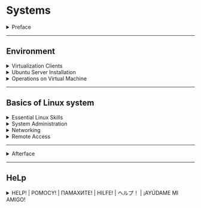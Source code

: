 # Systems

<details>
<summary>Preface</summary>

The design of the software is subject to change,
so use common sense and know that Google is Your best friend.

</details>

***

## Environment

<details>
<summary>Virtualization Clients</summary>

Whoa, whoa, whoa, don't You forgot to download [Ubuntu Server] LTS iso?...
Good for You.

### VirtualBox Set up

Download VirtualBox:

- Visit the official VirtualBox website at https://www.virtualbox.org/.
- Navigate to the `Downloads` section.
- Choose the version of VirtualBox that corresponds to Your host operating system
(e.g., Windows, macOS, Linux, etc.).
- Click on the download link to start the download of the VirtualBox installer.

And now You (probably) can run virtualbox,
by windows search bar (WIN + Q and type in `VirtualBox` and click on `Oracle VM VirtualBox`).

Virtual Machine set up:

- Click on the `Quick create...` in the tools panel.
- Enter the name of the virtual machine.
- In the text box with the `ISO Image` name, enter the path to the .iso file.
- Check the box next to `Skip Unattended Instalation`.
- And click finish.

To configure the virtual machine, just right-click on it and select `Settings`.

To start the virtual machine,
just right-click on it and select `Start -> Normal Start`.

To turn off the virtual machine,
just right-click on it and select `Stop -> Power Off`.

You're done (need to celebrate with a NOT very large piece of cake)!

![Ups, the image is somewhere](./images/environment/virtualization_clients/virtualbox.png)

### Hyper-V Set up

First, You are obligated to have windows (10|11) pro.

- Open the `Control Panel` on Your Windows machine.
- Go to `Programs -> Programs and Features -> Turn Windows features on or off`.
- Scroll down and find `Hyper-V.`
- Check the box next to `Hyper-V` (and every subtree if windows is stupid)
and click `OK.`
- Windows will prompt You to restart Your computer. Save Your work and restart.

And now You (probably) can run Hyper-v,
by windows search bar (WIN + Q and type in `Hyper-v` and click on `Hyper-v Manager`).

Virtual Machine set up:

- Select a server,
it can be Your computer or another machine You can connect to.
The list of (currently) available servers is displayed in the left panel.
- Click on the `Quick create...` in the right panel.
- In the pop-up window, click on `_Local installation source`.
- Uncheck the box next to `Windows Secure Boot.`
- And select the .iso file on your local storage via button
`Change installation source`.
- That blue-filled button with `Create Virtual Machine` on it beckons you,
and you press it with an irresistible urge.

To configure the virtual machine, just right-click on it and select `Settings`.

To start the virtual machine, just right-click on it and select `Start`.

To turn off the virtual machine, just right-click on it and select `Turn off`.

You're done (need to celebrate with a very large piece of cake)!

![Ups, the image is somewhere](./images/environment/virtualization_clients/hyper-v.png)

</details>

<details>
<summary>Ubuntu Server Installation</summary>

### Installation

1. After you start up your VM by first,
select `Try or Install Ubuntu`.
1. Choose the language, and believe me,
sooner than later but you will change
the language of your system to English anyway,
so do not create problems for your future self
and choose the language right away
(But just don't choose British English, remember -
"coloUr" is the most evil thing you can meet in your life.).
1. `Continue without updating`.
1. If I were you, I'd leave keyboard configuration
as default, so just `Done`.
1. This is just a virtual machine installation,
so I don't think you need any proprietary drivers.
`Done`.
1. Wait 5 seconds for configuration and ~~`DonDoDon` :pouting_cat:~~ `Done`.
1. Configure your proxy, or just `Done`.
1. Wait 5 second for configuration and `Done`.
1. Configure storage, or `Done`.
1. You have second chance to configure storage,
or just `Done`.
1. Then `Continue` if you want installation to begin.
1. And after installation is complete, just click `Enter`.

### Partitioning in the installer

On the storage configuration page:

- Choice the drive that will be used as boot device.
- Press enter when you choice the drive name and select: `Use As Boot Device`.
- For a healthy and proper Linux installation you should create:
root ('/'), home ('/home') and boot ('/boot') partitions.
- Select free space point (under the drive name) and click on `Add GPT Partition`.
- Specify the size of the partition space.
- Select the `Mount` You want it to be.

After all Mounts get created with proper size, you're done with that section.

### Partitioning using LVM (Logical Volume Manager)

Soooo, why again You should make life more difficult for yourself and use LVM?
Ah, yeah, how can i forgor, to:

- Increase flexibility - You can easily add more space to an existing volume
by adding a new drive to the group.
- Improve performance - You can spread data between drives,
so also spread the reading of that data.
- Make the system more fault tolerance - create a mirroring for the logical volume
(space - 20G, but you can use as user only 10G).

To start use LVM:

- Select `Create volume group`.
- Check the devices You want to be in the group and click create.
- And after that You can use the free space of the group to create partitions
like in section above.

### Swap space

We all get hungry from time to time.
The operating system is no exception,
so we need to provide it with a special place
from which it can draw memory when it runs out of RAM.
That's what the swap space is made for.

So to specify the swap space:

- From the free space, select - `Create volume group`.
- Specify the size of the swap space
- In the section `Format`, choice - `swap`.

And that's all You need to create swap space.

### Example Storage Configuration

![Ups, the image is somewhere](./images/environment/ubuntu_server_installation/Example_storage_configuration.png)

To run machine the drive with grub should be on the first sata port (sata 0).

</details>

<details>
<summary>Operations on Virtual Machine</summary>

### Virtualbox

#### ***Network Configuration***

To specify the network adapter:
  
- Right-click on VM and select `Settings`.
- In the left panel select `Network`.
- Make the `Enable Network Adapter` checked.
- Select the type of adapter (`Attached to...`): NAT, Bridge, Hostonly.

The difference between them is that:

- Hostonly: VM has no access to the network, so only host can access it.
- Nat: the VM can be accessed only from the local network.
- Bridge: any machine on the internet can access the VM.

#### ***Creating a clone of the system***

To create a clone:

- Right-click on VM.
- Select `Clone...`.
- Name it and give the place for this clone.
- Decide if you want to keep MAC addresses for
network adapters or genrerate new ones.

It's your first clone (for this guide at least)!

#### ***Creating a snapshots***

To create a snapshot:

- On the right side of the VM board click on 3-dot menu.
- Select the `Snapshots` point.
- Click `Take` on the tools bar on the top.

It's your first snapshot (for this guide at least)!

### Hyper-v

#### ***Network-adapter Configuration***

To specify the network adapter:
  
- In the left panel `Virtual switch manager...`.
- And choice the type of switch:
external(bridge), internal(nat), private(hostonly).
- Then `OK`.
- Right-click on VM, `Settings...`.
- In hardware section, `Add hardware`.
- Select `Network adapter` and then `add`.
- Click on the adapter
- In drop-down menu `virtual switch` select
the switch you created in point 2.

#### ***Export of the system***

To export (create a clone):

- Right-click on VM.
- Select `Export...`.
- Select where to export

#### ***Creating a checkpoints***

To create a checkpoint (snapshot):

- Right-click on VM.
- Select `Checkpoint`.

#### ***Microsoft specials***

~~Why the f**k you always tend to have your own naming...~~

### Clone vs Snapshots

If the options to clone and make snapshot literally do the same thing,
then why do we have these options?

Snapshots are less large in space than clones
because they are incremental copies of a virtual machine's state.
This means that they only store the changes
that have been made to the virtual machine since the last snapshot was created.

But clones in exange can be transferred from one machine to another.

</details>

***

## Basics of Linux system

<details>
<summary>Essential Linux Skills</summary>

<div style="margin-left: 20px;">
<details>
<summary>First login to the sHELL</summary>

### Lame way to log in

When your coolers start spinning,
the rgb lights play all sorts of hues
and the screen shows a mysterious picture.

Welcome to the user login screen!
It should show something like this:

![Ups, the image is somewhere](./images/basics/essential_linux_skills/login_screen.png)

To log in,all you have to do is enter your login (username)
and then enter the most secret password the mind has ever had a chance to create.

And yes, that's all you had to do to complete this extremely hard subsection.

### Interesting way

Psst, psst, reader, do you like to remember passwords?

Yeah, me too. So why shouldn't we create additional login options?

You know, something like fido2, u2f security key,
or maybe we should use our own flesh for authentication?

First of all we must have some security authentication usb device.
It is a great pity that I do not have one.

In that case... We will use a simple usb drive!

We will use the [pam_usb] tool to achieve our destiny.

- Update the apt using `sudo apt update`.
- Install all packages form the instruction for `debian based` on [pam_usb].
- Also install make, gcc.
- Make `git clone 'link here'`.
- Move Yours current position to the pam_usb directory.
- Use `make` command.
- And `sudo make install`

All that's left to do is configure [pam_usb].

- Find the name of your us drive by `sudo fdisk -l`
- Find the name of user, who'll be log in by usb.
`getent passwd | awk -F: '$3 >= 1000 && $3 <= 60000 {print $1}'`
($3 = UID)
- Add the device using `sudo pamusb-conf --add-device YourDeviceName`
- And then user `sudo pamusb-conf --add-user YourUserName`
- The last task is to add our authentication method
so open file `/etc/pam.d/common-auth` via root
and add `auth sufficient pam_usb.so` to the top of the file.

The result of these efforts - will be a directory with a file on the drive:

![Ups, the image is somewhere](./images/basics/essential_linux_skills/password_usb0.png)

![Ups, the image is somewhere](./images/basics/essential_linux_skills/password_usb1.png)

And the login process now looks something like this:

![Ups, the image is somewhere](./images/basics/essential_linux_skills/login0.png)

![Ups, the image is somewhere](./images/basics/essential_linux_skills/login1.png)

</details>

<details>
<summary>Command line help</summary>

In this cruel world of injustice and suffering,
ahem... in our beloved linux (and especially ubuntu),
You, my amigo, definitely need reliable friends!

### man

First thing that you should recall when you encounter problems
(especially dementia) - man. Just write `man 'your command'`
and if man have something to say you, he will show you
the help instruction.

### tldr

better man

### A bit of luck

No one is ever privy to such details, but,
if the developer has sufficient knowledge in the field of UX,
then you can try your luck and simply write a command
without parameters. And if the front side of the coin shows an eagle,
it is even possible to see how to get help or maybe help itself.

![Ups, the image is somewhere](./images/basics/essential_linux_skills/help_itself.png)

### Uncle Google

You are desperate?
Want to find an answer?
Even more, you would like to find complete solution?

It's time to experience full power of internet,
we are going to use browser!

But before,... docker instalation!

- sudo apt install apt-transport-https ca-certificates curl software-properties-common
- curl -fsSL https://download.docker.com/linux/ubuntu/gpg | sudo apt-key add -
- sudo add-apt-repository "deb [arch=amd64]
https://download.docker.com/linux/ubuntu $(lsb_release -cs) stable"
- sudo apt update
- sudo apt install docker-ce

And now, installation and first run of perfect gui browser:
`sudo docker run -ti browsh/browsh https://youtube.com`.

Here we are on the best site of tutorials!

![Ups, the image is somewhere](./images/basics/essential_linux_skills/youtube_agreement.png)

*Mhm, youtube agreement, so..., I suppose*
*we just reject all of that. Aha, so i can't make any click*
*and tab also does not work...*

Solutions to this problem are not plentiful:

1. Connect to the our machine from the another machine with cursor.
1. Use keyboard-driven web-browser, e.g. elinks.

Personally, I prefer the first one.
But because the connection to the vm
is a separate point, you know where to find guide.

The result of our work is a beautiful and sharp vision of the internet:

![Ups, the image is somewhere](./images/basics/essential_linux_skills/youtube_cli.png)

</details>

<details>
<summary>Services and processes</summary>

### Processes

Most commonly used commands for processes,
definitely are: ps, kill, nice, and taskset.

#### ***ps***

ps — show a snapshot of current list of processes
(especially their pid).

`ps a` — to list entire list of processes.

#### ***kill***

kill — send a signal to a process.

`kill -KILL <PID>` — to kill the process
(similar to pkill).

`kill -STOP <PID>` — to stop the process.

`kill -CONT <PID>` — to continue the process.

#### ***nice***

nice — tool to change priority of process
(from -20 to 19)
(from max to min).

`nice --20 wget https://momcorp.com/playbot/hot-machines-without-secureboot.epub`
— this will execute this wget command (process) with the most high priority.

Or we can change nice index (usually in short - ni)
of the existant process — `sudo renice -n 5  -p 8721`.

Some notes:

- nice without sudo can set max 0 as ni.
- without sudo renice can only change
priority of the process to the lower value.

#### ***taskset***

We can assign a specific process to a specific CPU. So..., let's try it, I guess?

`taskset -p <PID>` — to show CPU affinity for the process.
E.g. return of the command 1f, that is equal to 00011111,
where the length of binary number if the number of the CPU,
and from the right to the left - attachment.
In this example process can be executed on:
CPU0, CPU1, CPU2, CPU3, CPU4.

To show the number of CPUs — `lscpu | grep ^CPU\\(s\\)`.

`taskset -p 0x5 <PID>` — assign CPU0, CPU2 to the process.

`taskset -c <CPU list> <PID>`.

`taskset -c 0,2 <PID>` — assign CPU0, CPU2 to the process

`taskset -c 0-2 <PID>` — assign CPU0, CPU1, CPU2 to the process

### Services

Linux users should be aware of certain service operations, such as:

- Enable service — `systemctl enable [--now] <Name of process>`
- Disable service — `systemctl disable [--now] <Name of process>`
- Start — `systemctl start <Name of process>`
- Stop — `systemctl stop <Name of process>`
- Restart — `systemctl restart <Name of process>`

</details>

<details>
<summary>Files and file systems</summary>

List of commands for this section: pwd, ls, cd, lsblk, mkfs.

#### ***pwd***

To show which directory you are currently in,
just type `pwd`

#### ***ls***

To show directory contents:

`ls` — shows all not hidden files and directories.

`ls -a` — shows all.

`ls -l` — like ls, but also shows size of the files,
their owners, permissions, last modification time.

#### ***cd***

To change your current possition — cd.

`cd <Path to the destination>`, path can be relative and global.

#### ***lsblk***

`lsblk -d` — show all drives.

`lsblk -d -o name,kname,fstype,size,type,rm,vendor,tran | grep -E 'usb|usb-c'` —
show only drives plugged by usb or usb-c.

#### ***mkfs***

`mkfs -t <Filesystem type> <Device name>` —
format the device with specific filesystem.

`mkfs.ext4 <Device name>` —
format the device with specific ext4 filesystem.

</details>

<details>
<summary>Permissions</summary>

File permissions in Linux dictate who can access a file
and how they can interact with it. They are represented
by a three-character sequence, commonly referred to as the `rwx` mode.

1. Read (r): Grants the ability to read the contents of a file.
1. Write (w): Allows the user to modify or change the contents of a file or directory.
1. Execute (x): Enables a user to execute a file,
which typically means running a program or viewing the contents of a directory.

These permissions are applied to three categories of users:

1. Owner: The user who created or owns the file.
1. Group: The group to which the file belongs.
1. Others: All other users on the system.

`chmod <options> <permissions> <file or directory>` — to change permissions.

`chmod 755 <path to the file>` — change premissions to the file.

`chmod -R 777 <path to the directory>` — change permissions to the directory
and its entire content.

</details>

<details>
<summary>Identity and Access Control</summary>

#### ***users***

Linux is a multi-user operating system,
meaning it can accommodate multiple users
with distinct identities and privileges.
Understanding the different user categories
and managing user accounts are essential aspects of Linux administration.

User Categories:

1. Root User: The ultimate administrative account with full control over the system.
1. System Users: Specialized accounts used by system services and applications.
1. Regular Users: Standard accounts granted to individuals for daily tasks.

Viewing All Users:

The `cat /etc/passwd` command displays a list of
all user accounts on the system. Each line contains information
about a single user, including their username, UID (user identifier),
GID (group identifier), home directory, and default shell.
To display only names, we can use: `awk -F':' '{ print $1}' /etc/passwd`.

In the most cases, to see users, you can log in,
the command `getent passwd | awk -F: '$3 >= 1000 && $3 <= 60000 {print $1}'`
will work just fine.

Identifying Login Users:

The `who` command lists all users currently logged into the system.
Each line displays the username, terminal name, login time,
and remote host from which the user logged in.

Switching Users:

To switch between user accounts without logging out,
use the su command followed by the username you want to switch to.
For example, to switch to the user netpai, use:
`su - netpai`.

#### ***groups***

Group Categories:

1. System Groups: Predefined groups used by system services and applications.
1. Primary Group: The default group to which a user belongs upon creation.
1. Secondary Groups: Additional groups a user can join for access control
and resource sharing.

Joining a Group:

To add a user to a group, use the `usermod` command followed by
the -g option for primary group or -G option for secondary groups:
`usermod [-g|-G] <group_name> <username>`

Removing from a Group:

To remove a user from a group, use the `gpasswd` command followed by the -d option:
`gpasswd -d <username> <group_name>`

Group Types:

1. Closed Groups: Membership requires explicit addition by an administrator.
1. Open Groups: Users can join or leave freely.
1. Nested Groups: Groups can be members of other groups,
creating a hierarchical structure.

Listing Groups:
`cat /etc/group`

#### ***ownership***

Linux utilizes two primary ownership levels:

- File Owner: The individual user who created or
has been explicitly assigned ownership of the file or directory.
- File Group: The group to which the file or directory belongs.
Users within this group may have specific permissions for the file or directory.

Change ownership:

`chown [options] <owner>:<group> <file or directory>`

`chown nerd:nerd .txt`

`chown -R nerd:nerd /home/nerd`

</details>

<details>
<summary>Metadata Management</summary>

#### ***size***

To check the size of a file or directory in Linux, you can use the
`du [options] <file or directory>`

Options:

`-h`: Human-readable format (e.g., KB, MB, GB)

`-s`: Summarize the total size for each argument

Usage:

`du <file>` — check the size of a file.

`du <directory>` — check the size of a directory.

`du -sh <directory>` — check the size of a directory in a readable format.

`du -s <directory>/*` — check the total size of all files in a directory.

`du -s <directory>**` — check the size of all files in a directory and its subdirectories.

#### ***space***

`df -h` — memory usage for mounts.

`free - h` — ram usage.

`du -sh $(find / -writable -user <user_name>)` — memory usage for the user

`du -sh $(find / -writable -group <group_name>)` — memory usage for the group

#### ***date & time***

`date` — to show date.

`sudo date -s <date>` — to set date.

</details>

<details>
<summary>File Interaction</summary>

#### ***read***

Go to the nano-vim section

#### ***search***

How original and no surprising at all, the command to search is called `find`.

More precisely: `find <path> [options] <criteria>`

`find <path> -name "file"` — find files by name.

`find <path> -type d` — find only directories

`find <path> -size +1M` — find all files greater then 1Mb.

As criteria can be used regex.

`find . -iregex '\.\/[a-z]+.md'` - find all files in current
directory that end by .md and have only characters before.

`fzf` - a lot better find.

#### ***copy***

`cp [options] <source> <destination>`

`cp <sFile> <dFile>` — for files.

`cp -R <sDirectory> <dDirectory>` — for directories.

#### ***rename & replace***

To rename or replace you can use — `mv`.

`mv [options] <source> <destination>`

`mv -p <sFile> <dFile>` — for files with preserving file attributes.

`mv -R <sDirectory> <dDirectory>` — for directories.

#### ***create***

Files:

`touch [options] <list of names or pathes>` — for file creation.

`touch t1 t2 t3` — create 3 files with prefix `t` in the current directory.

Directories:

`mkdir [options] <list of names or pathes>` — for directory creation.

`mkdir test` — create test directory in the current directory.

`mkdir -p ./test1/nested_test` — create nested_test directory in the current directory,
but also create all parent directories that does not exist.

#### ***info***

`file [options] <file path or name>` — short information about file.

`file t1`

`stat [options] <path or name>` — displays some useful information
about the object.

`stat t2`

`stat test1`

`exiftool [options] <path or name>` — one of the best metadata tool.

#### ***delete***

`rm [options] <source>`

`rm <sFile>` — for files.

`rm -R <sDirectory>` — for directories.

</details>

</div>

</details>

<details>
<summary>System Administration</summary>

<div style="margin-left: 20px;">

<details>
<summary>Useful Linux system tools</summary>

#### ***top***

top — interective and more complex then ps manager of processes.

`top -u root` — show all processes attached to the root.

#### ***htop***

:astonished: Is it a `top` but with a friendly design,
complex features and the ability to not only write commands in loop
but also `click` buttons?

#### ***netstat***

netstat is a powerful tool for network troubleshooting and monitoring.

`sudo apt install net-tools` — to install.

`netstat -a` — shows all conections.

`netstat -na` — shows all connections
without resolving names.

`netstat -nat` — shows tcp connections.

`netstat -r` — shows routing table.

`netstat -tn` — shows tcps where data transferring is active.

#### ***Terminator***

`sudo apt install terminator` — for installation.

since this is a gui application then we ought to install xvfb
for virtual monitor,.... good luck somehow display it!

#### ***tmux***

Just type `tmux` and you are in heaven.

All commands start with `ctrl + b`:

- `c` — create new window.
- `n or p` — move to the next ot previous window.
- `&` — kill current window.
- `% or `` — split current panel verticaly or horizontaly.
- `x` — close panel.
- `d` — exit from the tmux (and save it, somelike minimize).
- `:` — and then `kill-session` to exit and end process.

`tmux ls` — list sessions.

`tmux attach -t <number_of_the_session>` — return to the session.

</details>

<details>
<summary>Console editors</summary>

![Ups, the image is somewhere](./images/basics/system_administration/meme.png)

#### ***vim***

Literally less complex version of neovim.

#### ***nano***

It should be pre-installed. Just type `nano [options] <path_to_the_file>`

`nano -l <file>` — open the file and
displays the line number to the left of the text area.

When nano is opened, press: (ctrl/command) + W to show help.
And after you read this `tutorial`, my congratulations,
you mastered nano.

#### ***neovim***

History evolution:
vi -> vim -> neovim.

`sudo apt install neovim` — to install.

Please, write `nvim` and then `:Tutor`. This will be a short guide to neowim.

And after that... PLUGINS!

To install plugins watch [this prefect video] with one remark:
change `sudo packman -S ...` to `sudo apt install ...`

And e.g. we can convert neovim into a chat with OpenAI GPT:

![Ups, the image is somewhere](./images/basics/system_administration/neovim_gpt.png)

</details>

<details>
<summary>sudo command</summary>

#### ***sudo***

Sudo is a command-line utility that allows users to execute
commands with the privileges of the root user.

#### ***Who can use sudo***

In the first place we should look inside sudoers file.
To check out the sudoers file,
simply type “sudo visudo” and it’ll pop open.
Inside the sudoers file,
you can assign specific sudo permissions to users and groups.
We use a special syntax for this:

[user] [host]=([run as]) [commands]

user: The user who will be granted the permissions.
host: The host on which the user can run commands.
run as: Defines the users as whom the commands can be run.
commands: The specific commands that the user is allowed to run.

![Ups, the image is somewhere](./images/basics/system_administration/sudoers_vanile.png)

A user can also inherit sudo permissions from the groups he is in.

#### ***Examples***

- `alice ALL=(bob) ALL` — alice can execute any command from bob user on any host.
- `bob ALL=(ALL) NOPASSWD: /usr/bin/apt update` — bob can execute apt update from.
any host and user
- `ALL ALL=(ALL) ALL` — everyone can do whatever they want.
- `edna name_of_specific_host=(edna) ALL` — edna can execute any comand only when
she is login from name_of_specific_host.

</details>

<details>
<summary>Users operations</summary>

#### ***creating users***

##### **useradd**

`useradd [options] <username>`

Some options:

- `-M` — create without a directory.
- `-s` — specify shell.
- `-e` — specify the expire date, when user'll be disabled.
- `-p` — set a password.
- `-u` — set a user ID (UID) manually.
- `-g` — create user and make him a member of specific group
(use group id for that).

Examples:

- `sudo useradd -e 2024-05-30 <username>` — user'll be disabled by the date.
- `sudo useradd -M <username>` — user without home directory.
- `sudo useradd -u 4444 <username>` — user with 4444 UID.
- `sudo useradd -g 27 <username>` — user'll be added to the group with GID 27
(sudo on my machine).

##### **adduser**

`adduser [options] <username>` — friendlier version of useradd,
by default generate password and home directory,
and some additional information about user.

#### ***creating groups***

##### **groupadd**

`groupadd [options] <groupname>`

Some options:

`-g` — create a group with specific GID
`-r` — create a system group

##### **addgroup**

`addgroup [options] <groupname>` — friendlier version of groupadd,
by default choosing Debian policy conformant GID values

#### ***add users to groups***

##### **usermod**

`usermod [options] <username>`

`usermod -aG <groupname> <username>` — add user to the group.

##### **gpasswd**

`gpasswd [options] <username>`

`gpasswd -a <username> <groupname>` — attach user to the group.

#### ***deleting users***

1. `sudo killall -u <username>` — kill all users processes and log him out.
1. `sudo passwd -l <username>` — block user (he can't log in).
1. `crontab -r -u <username>` — stop all system jobs.
1. `id -nG <username>` — check all his groups.
1. `sudo deluser <username> <groups>` — remove him from groups.
1. `sudo userdel -r <username>` — remove user and home directory.

#### ***deleting groups***

`sudo groupdel <groupname>`

#### ***managing users passwords***

- `sudo passwd <username>` — change password for the user.
- `sudo chage -M 90 <username>` — make password periodically (90 days)
changeable for the user.

</details>

<details>
<summary>Aliases</summary>

`alias <alias>='<another_text>'` — create a alias for another text.

`alias vim='nvim'`
`alias neovim='nvim'`

`ln <path_to_file> <path_to_link>` — create an alias for file (symbolic link).

`ln \home\nerd\really_secret\pierogi_recipe.secret \home\nerd\pierogi_link.scrt`

`ln -s <path_to_directory> <path_to_link>` —
create an alias for directory (soft link).

`ln -s secret/really_secret/super_secret/securets shortcut_secret`

</details>

<details>
<summary>Package management</summary>

#### ***YUM***

Distributions: CentOS

Extension: .rpm

Install package: `sudo yum install <package_name>`

Delete package: `sudo yum remove <package_name>`

#### ***RPM***

Distributions: Fedora, openSUSE

Extension: .rpm

Install package: `sudo rpm -i <package_name>`

Delete package: `sudo rpm -e <package_name>`

#### ***APT***

Distributions: Debian-based, Ubuntu

Extension: .deb

Install package: `sudo apt install <package_name>`

Delete package: `sudo apt remove <package_name>`

#### ***APT-GET***

Distributions: Debian-based, Ubuntu

Extension: .deb

Install package: `sudo apt-get install <package_name>`

Delete package: `sudo apt-get remove <package_name>`

#### ***DPKG***

Distributions: Debian-based, Ubuntu

Extension: .deb

Install package: `sudo dpkg -i <package_name>`

Delete package: `sudo dpkg -r <package_name>`

#### ***PACMAN***

Distributions: ArchLinux

Extension: .pkg.tar.xz

Install package: `sudo pacman -S <package_name>`

Delete package: `sudo pacman -R <package_name>`

</details>

<details>
<summary>Compiling from source</summary>

It really depends on exactly what you are trying to compile.
But here are the most common compilation utilities:
cmake, make, gcc, gcc-go, golang-go (or for last two
just `sudo snap install go --classic` instead of apt vesion).

But what I highly recommend is to install docker
(instruction somewhere above)
it makes your life a lot easier,
when you are not depending on the environment,
and also... DOCKER HUB, probably it's the easiest
way to install things, espesially when it's
spiteful and popular enough to be on that hub.

Examples:

- go above and look example with gcc and make
in pam_usb installation.
- go above and look example with docker (dockerhub)
browsh installation.

</details>

<details>
<summary>Space management</summary>

`sudo apt install duf` -> `duf` —
good-looking and intuintive tool, to display space availability

`sudo apt install tree` -> `tree` —
explore directories in tree like architecture.

`sudo apt install mc` -> `mc` —
file manager.

`sudo apt install nnn` -> `nnn` —
better mc.

`sudo apt install ranger` -> `ranger` —
better nnn.

`sudo apt install cargo` -> `export PATH=$PATH:<home_directory>/.cargo/bin`
— rust installer for next few programs.

`cargo install dua-cli` — space visualizer in progess bar style.

`cargo install diskonaut` — space visualizer in treemap style
(like such macroeconomics rectangle graphs).

</details>

<details>
<summary>Drives and partitions</summary>

`umount /dev/sda<number>; resize2fs /dev/sda<number> 200G` —
resize partition sda\<number> to 200G.

`umount /dev/sdb<number>; mkfs.ntfs /dev/sdb<number>` —
change filesystem of partition sdb\<number> to ntfs.

`lvresize -L 20G /dev/vg0/lv-2; resize2fs /dev/vg0/lv-2` —
resize logical volume lv2 to 20G.

</details>

<details>
<summary>Creating ext4 file system and permanently mounting</summary>

#### ***DISCLAIMER***

- We have a drive... yeah, I think it's a pretty cool device.
It cans read bytes, write bytes..., and in simpler terms, that's all.
- If we are incredibly lucky, probably, we have OS on our host.
And if we are the type of person, who likes to sort things up,
we could split our driver to partitions, you know, like add some
partitions to a big box to create smaller boxes.
- Ok, I doubt, that you will write the size and index of the first byte
for each file on the paper. So we will set some filesystems for our partitions.
- Filesystems are very complex animals, to make them work with our OS,
we have to create interface through which OS'll speak with FS.
In other words, we're going to mount it (create a mount point for OS).
(You can imagane it like we give reference for partition FS to our OS FS).

Pretty flimsy construction, don't you think?.. I don't think so either.

#### ***Linuх***

1. `sudo fdisk -l` — list all drives.
1. `sudo fdisk <drive>` — create \<partition> on \<drive>.
1. `sudo mkfs.ext4 <partition>` —
format \<partition> with ext4 filesystem.
1. `sudo mkdir /mnt/<partition_name>` — create a directory in root.
1. `sudo mount <partition> /mnt/<partition_name>` —
mount ext4 filesystem of \<partition> to the directory
(create a `link` to the \<partition> filesystem in the directory).
1. `sudo blkid` — to find \<partition_UUID>.
1. `sudo nano /etc/fstab` — the file with filesystems configs.
1. insert this text to the end of file:
`UUID=<partition_UUID> /mnt/<partition_name> ext4 defaults 0 2` —
so, this line says the following: the mount for the \<partition> FS
is in the directory, it's ext4 FS, 'default' as mount option,
0 - that we don't want backups, and 2 - the number of priority
to load FSs (because we want in the first place load or main FS
without her we can't reach '/mnt/\<partition_name>' directory anyway).

If we do not want mount to be permanently
(to system automaticly load FS for out partition),
we can stop on point 5 including (to do it manually via 'maunt').

</details>

<details>
<summary>Managing logical volumes</summary>

- `sudo pvcreate <partition>` —
intitalize metadata to th partition
(create physical volume).
- `sudo vgcreate <vgroup_name> <physical_volume>` —
create volume group from the physical volume.
- `sudo vgextend <vgroup_name> <another_physical_volume>` —
add new pv to the vg.
- `sudo lvcreate -n <logicalv_name> -L 10G <vgroup_name>` —
create logical volume (some kind of partition) from the vg.
- `sudo mkfs.ext4 <logicalv_name>` —
format the lv with ext4 FS.
- `sudo lvremove <logicalv_name>` —
delete lv.
- `sudo vgremove <vgroup_name>` —
delete vg.

</details>

<details>
<summary>System monitoring</summary>

#### ***tiptop***

So here we will use the best tool for monitoring —
tiptop.

`sudo apt install tiptop` — for installation.

Type `tiptop` and
*...."The Sound of dial-up Internet"....*
~~Mhm.., obviously it's not working well on VM. What the irony with naming~~

#### ***glances***

So here we will use the best tool for monitoring —
glances.

`sudo apt install python3 python3-pip python3-dev;
sudo pip3 install glances;
sudo ln -s /usr/local/bin/glances /usr/bin/glances` — for installation.

Type `glances` and the tool will appear. Press `h` for help.

</details>

</div>

</details>

<details>
<summary>Networking</summary>

<div style="margin-left: 20px;">

<details>
<summary>Network configuration</summary>

Since `network configuration` is a comples topic,
here is just a bunch of random commands:

- `ifconfig` — show the network interfaces.
- `ip a` — very similar to above.
- `route` — show routing table.
- `sudo dhclient -v` — ask dhcp about address.
- `sudo dhclient -v -r` — release the address given from dhcp.
- netstat commands
- `sudo ifconfig <network_adapter> down` — stop the netwrok adapter.
- `sudo ifconfig <network_adapter> up` — start ... .

netplan — is a standart tool to configure network interfaces in ubuntu.
On other machines more traditional is the /etc/networ/interfaces way.
We can access netplan's configuration file by
going to the /etc/netplan directory and open file
with name `00-installer-config.yaml`. For me it contains:

```console
# This is the network config written by 'subiquity'
network:
  ethernets:
    enp0s3:
      dhcp4: true
    enp0s8:
      dhcp4: true
    enp0s9:
      dhcp4: true
  version: 2
```

Here we can see our network configuration.
E.g. we can add new interface if that is not here;
delete some existant interface;
make the interface with static ip,
just setting dhcp4 to flase,
and by specify the address and gateway manually:

```console
dhcp4: false
addresses:
    -<address1>/<mask>
gateway4: <address2>
```

or specify DNSs:

```console
nameservers:
    addresses: [<address3>, <address4>]
```

*I personaly prefer the traditional way of network interfaces.*
~~And if you want too, please read about that by yourself.~~

After changing this .yaml file, use the command `netplan apply`
to make changes work.

</details>

<details>
<summary>SSH service</summary>

Before we begin, INSTALLATION:

`sudo apt-get install openssh-server` — for server.

`sudo apt-get install openssh-server` — for client.

`sudo systemctl enable --now ssh` — to make service work.

#### ***client configuration***

To configure client, please find file: `\etc\ssh\ssh_config`.

Open it with nano(or with something else) and be horrified.
Because we already have all possible configurations with example
values in the comments (god bles the guy who done that).

The most interesting directives (options):

- Port — to change standart ip port for ssh connection to server  `Port 22`.
- ForwardX11 — to make it possible run gui apps on server and send
screen to the host  `ForwardX11 yes`.
- ForwardAgent — to make it possible share secure SSH-Keys with server
  `ForwardAgent`, e.g. to make commits from server to your repository.

`sudo systemctl restart ssh` — restart service to read config with changes.

#### ***server configuration***

To configure client, please find file: `\etc\ssh\sshd_config` (yahoo, daemon).

Open that with text editor.

The most interesting directives (options):

- Port — to change standart ip port for ssh connection to listening  `Port 22`.
- AddressFamily — which kind of ip use 4 or 6   `AddressFamily inet`(for 4).
- UsePAM — define if client can use PAM(Pluggable Authentication Module)
for log in  `UsePAM yes`.
- ClientAliveInterval — how long session of the client will be active
  `ClientAliveInterval 150m`(e.g. 150 minut).
- MaxAuthTries — how many times client can make mistakes while log in process
  `MaxAuthTries 5`.
- MaxSessions — max count of active sessions  `MaxSessions 3`.
- LoginGraceTime — timeout for every mistake while log in
  `LoginGraceTime 1m`.

`sudo systemctl restart ssh` — restart service to read config with changes.

#### ***tunneling***

So what is tunneling in ssh?

I do not know how about You, but i prefer to learn by examples.
Image, that You have server on which the database is running localy on some port,
and You want to access that database.
You have to connect to the server (via ssh) and ask your server
to connect Your host to the database. So, server brings
db port, connect it to your port and you are done.

In other words, when ssh is like phone call,
where phone number is ip of server. Tunneling is more like calling a call center
and being transferred to a specific department.

To achive that use this template:

`ssh -L <local_port>:<localhost>:<remote_port> <user>@<server_ip>`

`ssh -N -L <local_port>:<localhost>:<remote_port> <user>@<server_ip>`
— the same as above but without shell session.

Exm: `ssh -L 33:127.0.0.1:77 sundar@8.8.8.8`

#### ***SCP***

~~SCP(Special Containment Procedures) is a fundation that specialize in~~
~~the containment and study of anomalous creatures or objects to protect mankind.~~

SCP(Secure Copy Protocol) is a protocol which allows you to securely transfer
files between a local host and a remote host.

`scp <host_file> <user>@<server_ip>:<server_where>`
— copy the file from host to the server.

`scp <user>@<server_ip>:<server_file> <host_where>`
— copy the file from server to the host.

</details>

<details>
<summary>NFS service</summary>

~~InSTARr Platinum (a zillion "ORA" output in the shell)~~

#### ***server***

Install server — `sudo apt install nfs-kernel-server`.
`sudo systemctl enable --now nfs-kernel-server` — tunr it on.

`sudo chmod 775 <directory_to_share>` — make share directory accessable.

`sudo nano /etc/exports`
and then add this line:`<directory_to_share> <client_ip>([options])`.
E.g `/ 22.22.22.21(rw,sync,no_subtree_check)`

`sudo systemctl restart nfs-kernel-server` after changes.
And we should have possibility to connect to.

#### ***client***

Install client — `sudo apt install nfs-common`. (Debian-based)

Install client —
enable `Services for NFS` with all subpoints in Windows Featurs. (Windows)

Connection:

TERMiNAL`sudo mount -t nfs <host_ip>:<directory_to_share> <mount_point>`.
To mount shared directory to mount point.

CMD`mount \\<host_ip><directory_to_share> <drive_letter>:`.
E.g. `mount \\8.8.8.8\home Z:`. To mount shared directory to system
(will disappear after reboot).

![Ups, the image is somewhere](./images/basics/networking/nfs.png)

CMD`mount -o persistent=yes \\<host_ip><directory_to_share> <drive_letter>:`.
For permanently mounting.

#### ***fstab***

As metioned in previous topic, we will edit /etc/fstab
to make out mount permanent.

add this line to the file:
`<host_ip>:<directory_to_share> <mount_point> nfs defaults 0 2`.
And from now your system will automaticly mount this shared directory.

</details>

<details>
<summary>File Hosts and hostname</summary>

#### ***Hostname***

Open `/etc/hostname`, it containts your machine name,
which is used to identify your host in network,
also you can find your host name in your "shell cursor":
`<username>@<hostname>:~$<your_command>`

We can change this file and our hostname in "shell cursor"
will also change after reboot.

#### ***Hosts***

Open `/etc/hosts`, here are maps between adresses and names,
like dns. But the hosts file has a higher priority than any DNS servers.
So we can for example, reroute some websites?

Add line `127.0.0.1 www.google.com` to reroute your favorite uncle to localhost.

</details>

<details>
<summary>Configuring interfaces using nmtui</summary>

`sudo apt install network-manager` — to bit-to-bit repair the body of application.

`nmtui` — to start tool. And, oh boy, graphical interface.

We can:

- Set a hostname.
- Activate a connection.
- Edit a connection.

About Editing:

- Add new connection.
- Edit existant connection.
- Delete existant connection.

</details>

<details>
<summary>Firewall</summary>

#### ***iptables***

So, we can set very flexible network rules,
blocking specific traffic, set policy configure
port forwarding, and all of that in the *low-level*
interface of `iptables`.

Because i don't obligate to suffer, we'll not doing that.

#### ***ufw***

`ufw` — user-friendly version of iptables.

Example of usage:

- `sudo ufw enable` — to tunr on.
- `sudo ufw status verbose` — check status.
- `sudo ufw default deny incoming` — ban all connections to your server.
- `sudo ufw default allow outgoing` — allow all connections from server.
- `sudo ufw allow ssh` — to allow ssh.
- `sudo ufw status` — to diplay rules.

</details>

<details>
<summary>Assigning multiple IP addresses to network interfaces</summary>

Why again we want to do that?

*Whisper*.

Mhm, k, lets pretend I don't have schizophrenia.
So, e.g. hosting multiple services or network segregation.

if you want to assign multiple ip addresse:

- Open `/etc/netplan/00-installer-config.yaml`
- Where you have your interface add the addresses, like this:

```console
<interface>:
  addresses:
    - <netwrok1>
    - <netwrok2>
```

And now run `sudo netplan generate` — because netplan
is like "userfriendly interface" to configure network on ubuntu system,
we also should somehow change configuration for system network renderer.
So this command will configure this files for us.

Along with `sudo netplan apply` — to apply changes.

In the end — `reboot`.

</details>

<details>
<summary>Monitoring traffic using tcpdump</summary>

Should be already installed.

Typical usage is: `sudo tcpdump -i <interface> [filter]`.

Examples:

- `tcpdump -D` — to display all possible interfaces.
- `sudo tcpdump -i <interface>` — capture all traffic on the `interface`.
- `sudo tcpdump -i <interface> icmp` — capture only `icmp` packets
- `sudo tcpdump -i <interface> src <ip>` — capture traffic from the `source`.
- `sudo tcpdump -i <interface> dst <ip>` — capture traffic to the `destination`.
- `sudo tcpdump -i <interface> port <number>` — capture on the `port`.
- `sudo tcpdump -i <interface> src <ip> and dst port <number>` —
capture traffic from the `ip` and destination on the `port`
- `sudo tcpdump -i <interface> src portrange <smaller_number>-<bigger_number>` —
capture on the range of ports.

</details>

</div>

</details>

<details>
<summary>Remote Access</summary>

<div style="margin-left: 20px;">

<details>
<summary>SSH</summary>

#### ***putty***

**Download:**

1. Go to the [putty main page].
1. Click `Download`.
1. Select the platform you prefere.

**Usage:**

Run application, it should looks +- like that:

![Ups, the image is somewhere](./images/basics/remote_access/putty_main.png)

Change the `Port` if it's not default(22).

In the field `Host Name (or IP address)` enter IP address
of the server (or hostname, if you have specified map hostname:address in your
analog of `hosts` file or DNS server). And then press that tantalizing button: `Open`.

You should see this:

![Ups, the image is somewhere](./images/basics/remote_access/putty_login.png)

Enter `username` and then `password`.

My congratulations you successfully entered your session.

#### ***mremoteNG***

**Download:**

1. Go to the [mremoteNG main page].
1. Click `Download`.
1. Choose your option.

**Usage:**

Run application, it should looks +- like that:

![Ups, the image is somewhere](./images/basics/remote_access/mremote_main.png)

... Ok i can't stand it for such long period.

Naviagte to: `Tools` -> `Options` -> `Theme`.
Make sure checkbox `Enable Themes` have mark.
And choose `dracula` theme. A bunch better.

![Ups, the image is somewhere](./images/basics/remote_access/mremote_dracula.png)

In the `Connections` section click on...
On this little something:
![Ups, the image is somewhere](./images/basics/remote_access/little_what.png)

And then configure connection under `Connections` head of tree by clicking on it.
In the appeared menu change: `Protocolo` to SSH v2,
`Port` - change it if you don't use default,
`Hostname/IP` - write the address,
`Username` - enter your username,
`Pssword` - enter your password.
And now we can automaticly connect to the server
(right-click on your connection and `Connect`).

My congratulations you successfully entered your session.

![Ups, the image is somewhere](./images/basics/remote_access/connection_mremote.png)

#### ***MobaXtrem***

**Download:**

1. Go to the [MobaXtrem main page].
1. Click `Download`.
1. Choose `Free` version.
1. Choose `Version`, portable ot installer.

**Usage:**

Run application, it should looks +- like that:

![Ups, the image is somewhere](./images/basics/remote_access/moba_main_paig.png)

Click on `Sessions` and choose `SSH`.

![Ups, the image is somewhere](./images/basics/remote_access/moba_session_page.png)

Specify `Port` if it's not standart,
specify `username`,
and obviously how to connect:
per hostname or direclty per address.
Then — `OK`.

And now you only have to enter `password`.

My congratulations you successfully entered your session.

![Ups, the image is somewhere](./images/basics/remote_access/moba_connection.png)

</details>

<details>
<summary>VNC (optional)</summary>

Since optional, then optional.

</details>

</div>

</details>

***

<details>
<summary>Afterface</summary>

That's a sweetie honey - [awesome-cli-apps], that's all you need in cli linux.

Also I took this whole tutorial as an "introductory" guide to linux,
so I wrote it as I took it.

</details>

***

## HeLp

<details>
<summary>HELP! | POMOCY! | ПАМАХИТЕ! | HILFE! | ヘルプ！ | ¡AYÚDAME MI AMIGO!</summary>

### HELP

If you are not familiar with the English.... hold on, why you even reading that then?

### POMOCY

Jeśli nie jesteś zaznajomiony z angielskim, cóż,
użyj [deepl], jest chyba wystarczająco dobry...?

### ПАМАХИТЕ

Они держат меня в этом межгалактическом подвале уже третий день
по каленадрю Юпитера, вызовите бригаду космического десанта [deepl],
они должны знать что делать в таких ситуациях, наверное ...?

### HILFE

Wenn Sie mit der englischen Sprache nicht vertraut sind, verwenden Sie [deepl],
das ist wahrscheinlich gut genug, nehme ich an...?

### ヘルプ

英語に馴染みがなければ、[deepl]を使えばいい。

### AYÚDAME MI AMIGO

¿Si no estás familiarizado con el inglés, bueno, utiliza [deepl],
supongo que te servirá...?

</details>

<!-- ———————————————————————————————————————————————————————————————— -->

[deepl]: <https://www.deepl.com/>
[Ubuntu Server]: <https://ubuntu.com/download/server>
[pam_usb]: <https://github.com/mcdope/pam_usb>
[this prefect video]: <https://www.youtube.com/watch?v=69tzu7YVlx4>
[awesome-cli-apps]: <https://github.com/agarrharr/awesome-cli-apps>
[putty main page]: <https://www.putty.org/>
[MobaXtrem main page]: <https://mobaxterm.mobatek.net/>
[mremoteNG main page]: <https://mremoteng.org/>

